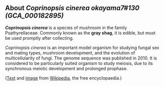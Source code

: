 About *Coprinopsis cinerea okayama7\#130 (GCA\_000182895)* 
----------------------------------------------------------



***Coprinopsis cinerea*** is a species of mushroom in the family
Psathyrellaceae. Commonly known as the **gray shag**, it is edible, but
must be used promptly after collecting.

*Coprinopsis cinerea* is an important model organism for studying fungal
sex and mating types, mushroom development, and the evolution of
multicellularity of fungi. The genome sequence was published in 2010. It
is considered to be particularly suited organism to study meiosis, due
to its synchronous meiotic development and prolonged prophase.

([Text](http://en.wikipedia.org/wiki/Coprinopsis_cinerea) and
[image](https://commons.wikimedia.org/wiki/File:Coprinopsis_spec._-_Lindsey_2a.jpg)
from [Wikipedia](http://en.wikipedia.org/), the free encyclopaedia.)

